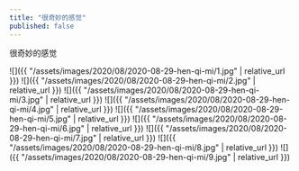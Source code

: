 ```yaml
---
title: "很奇妙的感觉"
published: false
---
```

很奇妙的感觉



![]({{ "/assets/images/2020/08/2020-08-29-hen-qi-mi/1.jpg" | relative_url }})
![]({{ "/assets/images/2020/08/2020-08-29-hen-qi-mi/2.jpg" | relative_url }})
![]({{ "/assets/images/2020/08/2020-08-29-hen-qi-mi/3.jpg" | relative_url }})
![]({{ "/assets/images/2020/08/2020-08-29-hen-qi-mi/4.jpg" | relative_url }})
![]({{ "/assets/images/2020/08/2020-08-29-hen-qi-mi/5.jpg" | relative_url }})
![]({{ "/assets/images/2020/08/2020-08-29-hen-qi-mi/6.jpg" | relative_url }})
![]({{ "/assets/images/2020/08/2020-08-29-hen-qi-mi/7.jpg" | relative_url }})
![]({{ "/assets/images/2020/08/2020-08-29-hen-qi-mi/8.jpg" | relative_url }})
![]({{ "/assets/images/2020/08/2020-08-29-hen-qi-mi/9.jpg" | relative_url }})
